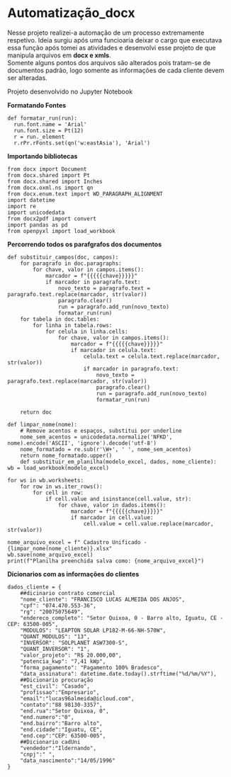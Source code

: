 # Automatização_docx
Nesse projeto realizei-a  automação de um processo extremamente respetivo. Ideia surgiu após uma funcioaria deixar o cargo que executava essa função
após tomei as atividades e desenvolvi esse projeto de que manipula arquivos em **docx e xmls**. <br>
Somente alguns pontos dos arquivos são alterados pois tratam-se de documentos padrão, logo somente as informações de cada cliente devem ser alteradas.

Projeto desenvolvido no Jupyter Notebook

**Formatando Fontes**

    def formatar_run(run):
      run.font.name = 'Arial'
      run.font.size = Pt(12)
      r = run._element
      r.rPr.rFonts.set(qn('w:eastAsia'), 'Arial')

**Importando bibliotecas** 

    from docx import Document 
    from docx.shared import Pt 
    from docx.shared import Inches 
    from docx.oxml.ns import qn 
    from docx.enum.text import WD_PARAGRAPH_ALIGNMENT 
    import datetime 
    import re 
    import unicodedata 
    from docx2pdf import convert 
    import pandas as pd 
    from openpyxl import load_workbook 

**Percorrendo todos os parafgrafos dos documentos**

    def substituir_campos(doc, campos):
        for paragrafo in doc.paragraphs:
            for chave, valor in campos.items():
                marcador = f"{{{{{chave}}}}}"
                if marcador in paragrafo.text:
                    novo_texto = paragrafo.text = paragrafo.text.replace(marcador, str(valor))
                    paragrafo.clear()
                    run = paragrafo.add_run(novo_texto)
                    formatar_run(run)
        for tabela in doc.tables:
            for linha in tabela.rows:
                for celula in linha.cells:
                    for chave, valor in campos.items():
                        marcador = f"{{{{{chave}}}}}"
                        if marcador in celula.text:
                            celula.text = celula.text.replace(marcador, str(valor))
                            if marcador in paragrafo.text:
                                novo_texto = paragrafo.text.replace(marcador, str(valor))
                                paragrafo.clear()
                                run = paragrafo.add_run(novo_texto)
                                formatar_run(run)
    
        return doc
    
    def limpar_nome(nome):
        # Remove acentos e espaços, substitui por underline
        nome_sem_acentos = unicodedata.normalize('NFKD', nome).encode('ASCII', 'ignore').decode('utf-8')
        nome_formatado = re.sub(r'\W+', ' ', nome_sem_acentos)
        return nome_formatado.upper()
        def substituir_em_planilha(modelo_excel, dados, nome_cliente):
    wb = load_workbook(modelo_excel)
    
    for ws in wb.worksheets:
        for row in ws.iter_rows():
            for cell in row:
                if cell.value and isinstance(cell.value, str):
                    for chave, valor in dados.items():
                        marcador = f"{{{{{chave}}}}}"
                        if marcador in cell.value:
                            cell.value = cell.value.replace(marcador, str(valor))
    
    nome_arquivo_excel = f" Cadastro Unificado - {limpar_nome(nome_cliente)}.xlsx"
    wb.save(nome_arquivo_excel)
    print(f"Planilha preenchida salva como: {nome_arquivo_excel}")

  **Dicionarios com as informações do clientes**

    dados_cliente = {
        ##dicinario contrato comercial
        "nome_cliente": "FRANCISCO LUCAS ALMEIDA DOS ANJOS",
        "cpf": "074.470.553-36",
        "rg": "20075075649",
        "endereco_completo": "Setor Quixoa, 0 - Barro alto, Iguatu, CE - CEP: 63500-005",
        "MODULOS": "LEAPTON SOLAR LP182-M-66-NH-570W",
        "QUANT_MODULOS": "13",
        "INVERSOR": "SOLPLANET ASW7300-S",
        "QUANT_INVERSOR": "1",
        "valor_projeto": "R$ 20.000,00",
        "potencia_kwp": "7,41 kWp",
        "forma_pagamento": "Pagamento 100% Bradesco",
        "data_assinatura": datetime.date.today().strftime("%d/%m/%Y"),
        ##Dicionario procuração
        "est_civil": "Casado",
        "profissao":"Empresario",
        "email":"lucas96almeida@icloud.com",
        "contato":"88 98130-3357",
        "end.rua":"Setor Quixoa, 0",
        "end.numero":"0",
        "end.bairro":"Barro alto",
        "end.cidade":"Iguatu, CE",
        "end.cep":"CEP: 63500-005",
        ##Dicionario cadUni
        "vendedor":"Ildernando",
        "cnpj":" ",
        "data_nascimento":"14/05/1996"
    }

    

